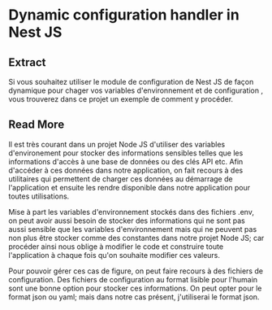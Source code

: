 # Dynamic configuration handler in Nest JS

## Extract
Si vous souhaitez utiliser le module de configuration de Nest JS de façon dynamique pour chager vos variables d'environnement et de configuration , vous trouverez dans ce projet un exemple de comment y procéder. 

## Read More
Il est très courant dans un projet Node JS d'utiliser des variables d'environement pour stocker des informations sensibles telles que les informations d'accès à une base de données ou des clés API etc. Afin d'accéder à ces données dans notre application, on fait recours à des utilitaires qui permettent de charger ces données au démarrage de l'application et ensuite les rendre disponible dans notre application pour toutes utilisations.

Mise à part les variables d'environnement stockés dans des fichiers .env, on peut avoir aussi besoin de stocker des informations qui ne sont pas aussi sensible que les variables d'environnement mais qui ne peuvent pas non plus être stocker comme des constantes dans notre projet Node JS; car procéder ainsi nous oblige à modifier le code et construire  toute l'application à chaque fois qu'on souhaite modifier ces valeurs. 

Pour pouvoir gérer ces cas de figure, on peut faire recours à des fichiers de configuration. Des fichiers de configuration au format lisible pour l'humain sont une bonne option pour stocker ces informations. On peut opter pour le format json ou yaml; mais dans notre cas présent, j'utiliserai le format json.





